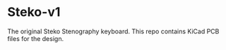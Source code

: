 # Steko-v1
The original Steko Stenography keyboard. This repo contains KiCad PCB files for the design.
